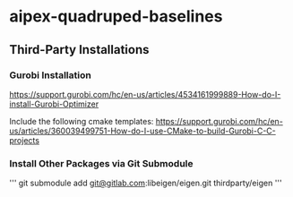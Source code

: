 # aipex-quadruped-baselines
## Third-Party Installations
### Gurobi Installation
https://support.gurobi.com/hc/en-us/articles/4534161999889-How-do-I-install-Gurobi-Optimizer


Include the following cmake templates: https://support.gurobi.com/hc/en-us/articles/360039499751-How-do-I-use-CMake-to-build-Gurobi-C-C-projects


### Install Other Packages via Git Submodule
'''
git submodule add git@gitlab.com:libeigen/eigen.git thirdparty/eigen
'''